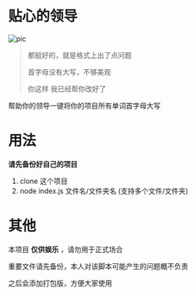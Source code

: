 # 贴心的领导

![pic](https://user-images.githubusercontent.com/45302021/132871797-2cbf685c-9db5-4562-a4c7-5a412d802dc1.jpg)

> 都挺好的，就是格式上出了点问题
> 
> 首字母没有大写，不够美观
> 
> 你这样 我已经帮你改好了

帮助你的领导一键将你的项目所有单词首字母大写

# 用法

**请先备份好自己的项目**

1. clone 这个项目
2. node index.js 文件名/文件夹名 (支持多个文件/文件夹)

# 其他

本项目 **仅供娱乐** ，请勿用于正式场合

重要文件请先备份，本人对该脚本可能产生的问题概不负责

之后会添加打包版，方便大家使用
